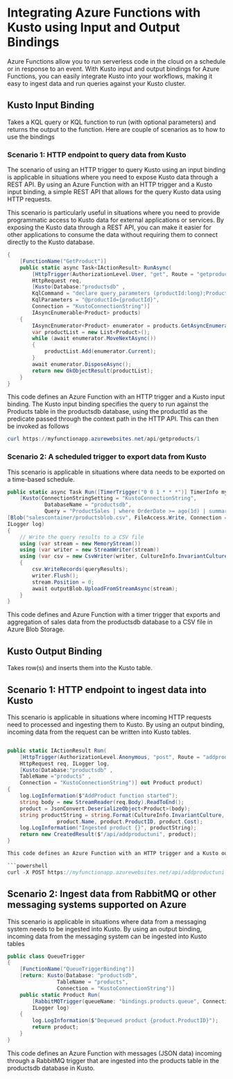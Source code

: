 # Integrating Azure Functions with Kusto using Input and Output Bindings

Azure Functions allow you to run serverless code in the cloud on a schedule or in response to an event. With Kusto input and output bindings for Azure Functions, you can easily integrate Kusto into your workflows, making it easy to ingest data and run queries against your Kusto cluster.

## Kusto Input Binding

Takes a KQL query or KQL function to run (with optional parameters) and returns the output to the function. Here are couple of scenarios as to how to use the bindings

### Scenario 1: HTTP endpoint to query data from Kusto

The scenario of using an HTTP trigger to query Kusto using an input binding is applicable in situations where you need to expose Kusto data through a REST API. By using an Azure Function with an HTTP trigger and a Kusto input binding, a simple REST API that allows for the query Kusto data using HTTP requests.

This scenario is particularly useful in situations where you need to provide programmatic access to Kusto data for external applications or services. By exposing the Kusto data through a REST API, you can make it easier for other applications to consume the data without requiring them to connect directly to the Kusto database.

```csharp
{
    [FunctionName("GetProduct")]
    public static async Task<IActionResult> RunAsync(
        [HttpTrigger(AuthorizationLevel.User, "get", Route = "getproducts/{productId}")]
        HttpRequest req,
        [Kusto(Database:"productsdb" ,
        KqlCommand = "declare query_parameters (productId:long);Products | where ProductID == productId" ,
        KqlParameters = "@productId={productId}",
        Connection = "KustoConnectionString")]
        IAsyncEnumerable<Product> products)
    {
        IAsyncEnumerator<Product> enumerator = products.GetAsyncEnumerator();
        var productList = new List<Product>();
        while (await enumerator.MoveNextAsync())
        {
            productList.Add(enumerator.Current);
        }
        await enumerator.DisposeAsync();
        return new OkObjectResult(productList);
    }
}
```

This code defines an Azure Function with an HTTP trigger and a Kusto input binding. The Kusto input binding specifies the query to run against the Products table in the productsdb database, using the productId as the predicate passed through the context path in the HTTP API. This can then be invoked as follows

```powershell
curl https://myfunctionapp.azurewebsites.net/api/getproducts/1    
```

### Scenario 2: A scheduled trigger to export data from Kusto

This scenario is applicable in situations where data needs to be exported on a time-based schedule.

```csharp
public static async Task Run([TimerTrigger("0 0 1 * * *")] TimerInfo myTimer,
    [Kusto(ConnectionStringSetting = "KustoConnectionString",
            DatabaseName = "productsdb",
            Query = "ProductSales | where OrderDate >= ago(1d) | summarize Sales = sum(ProductSales) by ProductName | top 10 by Sales desc")] IEnumerable<dynamic> queryResults,
[Blob("salescontainer/productsblob.csv", FileAccess.Write, Connection = "BlobStorageConnection")] CloudBlockBlob outputBlob,
ILogger log)
{
    // Write the query results to a CSV file
    using (var stream = new MemoryStream())
    using (var writer = new StreamWriter(stream))
    using (var csv = new CsvWriter(writer, CultureInfo.InvariantCulture))
    {
        csv.WriteRecords(queryResults);
        writer.Flush();
        stream.Position = 0;
        await outputBlob.UploadFromStreamAsync(stream);
    }
}

```

This code defines and Azure Function with a timer trigger that exports and aggregation of sales data from the productsdb database to a CSV file in Azure Blob Storage.

## Kusto Output Binding

Takes row(s) and inserts them into the Kusto table.

## Scenario 1: HTTP endpoint to ingest data into Kusto

This scenario is applicable in situations where incoming HTTP requests need to processed and ingesting them to Kusto. By using an output binding, incoming data from the request can be written into Kusto tables.

```csharp

public static IActionResult Run(
    [HttpTrigger(AuthorizationLevel.Anonymous, "post", Route = "addproductuni")]
    HttpRequest req, ILogger log,
    [Kusto(Database:"productsdb" ,
    TableName ="products" ,
    Connection = "KustoConnectionString")] out Product product)
{
    log.LogInformation($"AddProduct function started");
    string body = new StreamReader(req.Body).ReadToEnd();
    product = JsonConvert.DeserializeObject<Product>(body);
    string productString = string.Format(CultureInfo.InvariantCulture, "(Name:{0} ID:{1} Cost:{2})",
                product.Name, product.ProductID, product.Cost);
    log.LogInformation("Ingested product {}", productString);
    return new CreatedResult($"/api/addproductuni", product);
}

This code defines an Azure Function with an HTTP trigger and a Kusto output binding. This function takes a JSON payload in the HTTP request body and writes it to the products table in the productsdb database. This can then be invoked as follows

```powershell
curl -X POST https://myfunctionapp.azurewebsites.net/api/addproductuni -d '{"Name":"Product1","ProductID":1,"Cost":100,"ActivatedOn":"2023-01-02T00:00:00"}'
```

## Scenario 2: Ingest data from RabbitMQ or other messaging systems supported on Azure

This scenario is applicable in situations where data from a messaging system needs to be ingested into Kusto. By using an output binding, incoming data from the messaging system can be ingested into Kusto tables

```csharp
public class QueueTrigger
{
    [FunctionName("QueueTriggerBinding")]
    [return: Kusto(Database: "productsdb",
                TableName = "products",
                Connection = "KustoConnectionString")]
    public static Product Run(
        [RabbitMQTrigger(queueName: "bindings.products.queue", ConnectionStringSetting = "rabbitMQConnectionAppSetting")] Product product,
        ILogger log)
    {
        log.LogInformation($"Dequeued product {product.ProductID}");
        return product;
    }
}
```

This code defines an Azure Function with messages (JSON data) incoming through a RabbitMQ trigger that are ingested into the products table in the productsdb database in Kusto.
